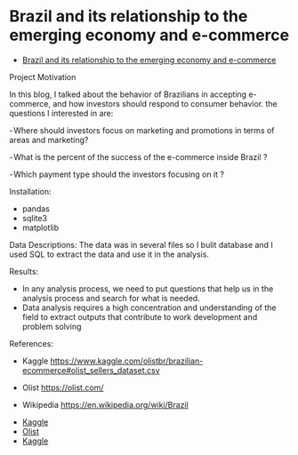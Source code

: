 # Brazil and its relationship to the emerging economy and e-commerce



* [Brazil and its relationship to the emerging economy and e-commerce](https://ecommerce123452.blogspot.com/2020/02/brazil-and-its-relationship-to-emerging.html) 

Project Motivation

In this blog, I talked about the behavior of Brazilians in accepting e-commerce, and how investors should respond to consumer behavior.
the questions I interested in are:

- Where should investors focus on marketing and promotions in terms of areas and marketing?

- What is the percent of the success of the e-commerce inside Brazil ?

- Which payment type should the investors focusing on it ?

Installation:

- pandas
- sqlite3
- matplotlib

Data Descriptions:
The data was in several files so I bulit database and I used SQL to extract the data and use it in the analysis.

Results:
- In any analysis process, we need to put questions that help us in the analysis process and search for what is needed.
- Data analysis requires a high concentration and understanding of the field to extract outputs that contribute to work development and problem solving

References:
- Kaggle
https://www.kaggle.com/olistbr/brazilian-ecommerce#olist_sellers_dataset.csv

- Olist
https://olist.com/

- Wikipedia
https://en.wikipedia.org/wiki/Brazil

* [Kaggle](https://www.kaggle.com/olistbr/brazilian-ecommerce#olist_sellers_dataset.csv) 
* [Olist](https://olist.com/) 
* [Kaggle](https://en.wikipedia.org/wiki/Brazil) 

